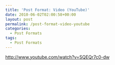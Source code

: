 ```yaml
---
title: 'Post Format: Video (YouTube)'
date: 2010-06-02T02:00:58+00:00
layout: post
permalink: /post-format-video-youtube
categories:
  - Post Formats
tags:
  - Post Formats
---
```

http://www.youtube.com/watch?v=SQEQr7c0-dw